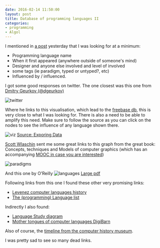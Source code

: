 ```yaml
---
date: 2016-02-14 11:50:00
layout: post
title: Database of programming languages II
categories:
- programming
- Algol
---
```

I mentioned in [a post](http://www.roundcrisis.com/2016/02/13/Database-programming/) yesterday that I was looking for at a minimum:

- Programming language name
- When it first appeared (anywhere outside of someone's mind)
- Designer and anyone else involved and level of involved
- some tags (ie paradigm, typed or untyped?, etc)
- Influenced by / influenced.

I got some good responses on twitter. The one closest was this one from [Dmitry Geurkov (@dgeurkov)](https://twitter.com/dgeurkov/status/698668794328322050)

![twitter](http://roundcrisis.com/images/2016-pl-db.jpg)

Where he links to this visualisation, which lead to the [freebase db](http://www.freebase.com/computer/programming_language), this is very close to what I was looking for. There is also a need to be able to amplify this need.
Make sure to follow the source as you can click on the nodes to see the influence of any language shown there.

![viz](http://roundcrisis.com/images/2016-pl-viz.jpg)
[Source: Exporing Data](http://exploringdata.github.io/vis/programming-languages-influence-network/)


[Scott Wlaschin](http://scottwlaschin.com/) sent me some great links to this graph from the great book: Concepts, techniques and Models of computer graphics (which has an accompanying [MOOC in case you are interested](https://courses.edx.org/courses/course-v1:LouvainX+Louv1.1x+3T2015/29e6c993b0e84e2aace97846677d0d48/))

![paradigms](https://www.info.ucl.ac.be/~pvr/paradigmsDIAGRAMeng108.jpg)

And this one by O'Reilly
![languages](http://www.digibarn.com/collections/posters/tongues/ComputerLanguagesChart.png)
[Large pdf](http://cdn.oreillystatic.com/news/graphics/prog_lang_poster.pdf)

Following links from this one I found these other very promising links:

- [Levenez computer languages history](http://www.levenez.com/lang/)
- [The (programming) Language list](http://people.ku.edu/~nkinners/LangList/Extras/langlist.htm)

Indirectly I also found:

- [Language Study diagram](http://rigaux.org/language-study/diagram.html)
- [Mother tongues of computer languages DigiBarn](http://www.digibarn.com/collections/posters/tongues/)


Also of course, the [timeline from the computer history museum](http://www.computerhistory.org/revolution/timeline).


I was pretty sad to see so many dead links. 
